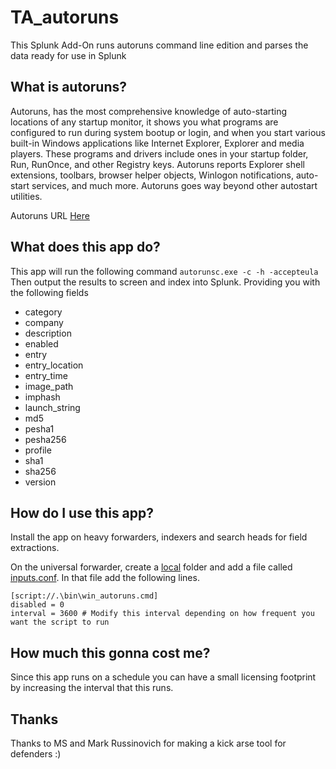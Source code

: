 # TA_autoruns
This Splunk Add-On runs autoruns command line edition and parses the data ready for use in Splunk
## What is autoruns?
Autoruns, has the most comprehensive knowledge of auto-starting locations of any startup monitor, it shows you what programs are configured to run during system bootup or login, and when you start various built-in Windows applications like Internet Explorer, Explorer and media players. These programs and drivers include ones in your startup folder, Run, RunOnce, and other Registry keys. Autoruns reports Explorer shell extensions, toolbars, browser helper objects, Winlogon notifications, auto-start services, and much more. Autoruns goes way beyond other autostart utilities.

Autoruns URL [Here](https://docs.microsoft.com/en-us/sysinternals/downloads/autoruns)

## What does this app do?
This app will run the following command 
`autorunsc.exe -c -h -accepteula`
Then output the results to screen and index into Splunk.  Providing you with the following fields
- category
- company
- description
- enabled
- entry
- entry_location
- entry_time
- image_path
- imphash
- launch_string
- md5
- pesha1
- pesha256
- profile
- sha1
- sha256
- version

## How do I use this app?
Install the app on heavy forwarders, indexers and search heads for field extractions.

On the universal forwarder, create a [local](https://docs.splunk.com/Documentation/Splunk/8.0.1/Admin/Configurationfiledirectories) folder and add a file called [inputs.conf](https://docs.splunk.com/Documentation/Splunk/latest/Admin/inputsconf).  In  that file add the following lines.
```
[script://.\bin\win_autoruns.cmd]
disabled = 0
interval = 3600 # Modify this interval depending on how frequent you want the script to run
```
## How much this gonna cost me?
Since this app runs on a schedule you can have a small licensing footprint by increasing the interval that this runs.  

## Thanks   
Thanks to MS and Mark Russinovich for making a kick arse tool for defenders :)

    
